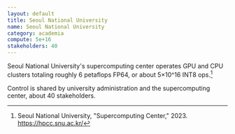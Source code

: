 ```yaml
---
layout: default
title: Seoul National University
name: Seoul National University
category: academia
compute: 5e+16
stakeholders: 40
---
```


Seoul National University's supercomputing center operates GPU and CPU
clusters totaling roughly 6 petaflops FP64, or about 5×10^16 INT8
ops.[^1]

Control is shared by university administration and the supercomputing
center, about 40 stakeholders.

[^1]: Seoul National University, "Supercomputing Center," 2023.
<https://hpcc.snu.ac.kr/>
